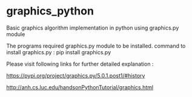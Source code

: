 # graphics_python
Basic graphics algorithm implementation in python using graphics.py module

The programs required graphics.py module to be installed.
command to install graphics.py : pip install graphics.py

Please visit following links for further detailed explanation :

https://pypi.org/project/graphics.py/5.0.1.post1/#history

http://anh.cs.luc.edu/handsonPythonTutorial/graphics.html

